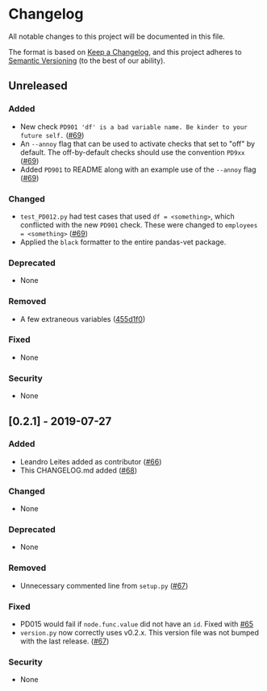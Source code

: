 # Changelog

All notable changes to this project will be documented in this file.

The format is based on [Keep a Changelog](https://keepachangelog.com/en/1.0.0/),
and this project adheres to [Semantic Versioning](https://semver.org/spec/v2.0.0.html) (to the best of our ability).

## Unreleased

### Added

- New check `PD901 'df' is a bad variable name. Be kinder to your future self.` ([#69](https://github.com/deppen8/pandas-vet/pull/69))
- An `--annoy` flag that can be used to activate checks that set to "off" by default. The off-by-default checks should use the convention `PD9xx` ([#69](https://github.com/deppen8/pandas-vet/pull/69))
- Added `PD901` to README along with an example use of the `--annoy` flag ([#69](https://github.com/deppen8/pandas-vet/pull/69))

### Changed

- `test_PD012.py` had test cases that used `df = <something>`, which conflicted with the new `PD901` check. These were changed to `employees = <something>` ([#69](https://github.com/deppen8/pandas-vet/pull/69))
- Applied the `black` formatter to the entire pandas-vet package.

### Deprecated

- None

### Removed

- A few extraneous variables ([455d1f0](https://github.com/deppen8/pandas-vet/pull/69/commits/455d1f0525dd4e9590cd10efdcd39c9d9a7923a2))

### Fixed

- None

### Security

- None


## [0.2.1] - 2019-07-27

### Added

- Leandro Leites added as contributor ([#66](https://github.com/deppen8/pandas-vet/pull/66))
- This CHANGELOG.md added ([#68](https://github.com/deppen8/pandas-vet/pull/68))

### Changed

- None

### Deprecated

- None

### Removed

- Unnecessary commented line from `setup.py` ([#67](https://github.com/deppen8/pandas-vet/pull/67))

### Fixed

- PD015 would fail if `node.func.value` did not have an `id`. Fixed with [#65](https://github.com/deppen8/pandas-vet/pull/65)
- `version.py` now correctly uses v0.2.x. This version file was not bumped with the last release. ([#67](https://github.com/deppen8/pandas-vet/pull/67))

### Security

- None
